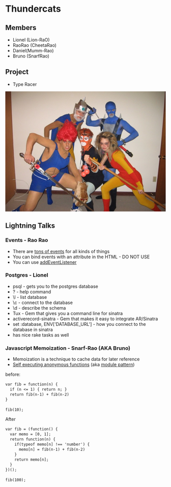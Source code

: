 # Thundercats

## Members
* Lionel (Lion-RaO)
* RaoRao (CheetaRao)
* Daniel(Mumm-Rao)
* Bruno (SnarfRao)

## Project
* Type Racer

![Thundercats](./images/Weird-Thundercats.jpg)

## Lightning Talks

### Events - Rao Rao

* There are [tons of
  events](https://developer.mozilla.org/en-US/docs/Web/Reference/Events?redirectlocale=en-US&redirectslug=DOM%2FMozilla_event_reference)
  for all kinds of things
* You can bind events with an attribute in the HTML - DO NOT USE
* You can use [addEventListener](https://developer.mozilla.org/en-US/docs/Web/API/EventTarget)

### Postgres - Lionel
* psql - gets you to the postgres database
* \? - help command
* \l - list database
* \c - connect to the database
* \d - describe the schema
* Tux - Gem that gives you a command line for sinatra
* activerecord-sinatra - Gem that makes it easy to integrate AR/Sinatra
* set :database, ENV['DATABASE\_URL'] - how you connect to the database in 
  sinatra
* has nice rake tasks as well

### Javascript Memoization - Snarf-Rao (AKA Bruno)
* Memoization is a technique to cache data for later reference
* [Self executing anonymous
  functions](http://markdalgleish.com/2011/03/self-executing-anonymous-functions/) (aka [module
  pattern](http://www.adequatelygood.com/JavaScript-Module-Pattern-In-Depth.html))


before:
```
var fib = function(n) {
  if (n <= 1) { return n; }
  return fib(n-1) + fib(n-2)
}

fib(10);

```

After
```
var fib = (function() {
  var memo = [0, 1];
  return function(n) {
    if(typeof memo[n] !== 'number') {
      memo[n] = fib(n-1) + fib(n-2)
    }
    return memo[n];
  }
})();

fib(100);
```
